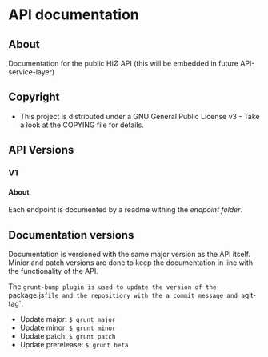 # API documentation

## About

Documentation for the public HiØ API (this will be embedded in future API-service-layer)

## Copyright

- This project is distributed under a  GNU General Public License v3 - Take a look at the COPYING file for details.

## API Versions

### V1

#### About

Each endpoint is documented by a readme withing the *endpoint folder*.


## Documentation versions

Documentation is versioned with the same major version as the API itself. Minior and patch versions are done to keep the documentation in line with the functionality of the API.

The `grunt-bump plugin is used to update the version of the `package.js` file and the repositiory with the a commit message and a `git-tag`.

- Update major: `$ grunt major`
- Update minor: `$ grunt minor`
- Update patch: `$ grunt patch`
- Update prerelease: `$ grunt beta`
